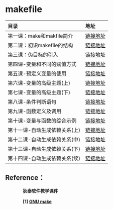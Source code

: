 # makefile
| 目录 | 地址 |
| :------------------------ | :----------------------------------------------------------- |
| 第一课：make和makfile简介 | [链接地址](https://github.com/T1mzhou/Makefile/blob/main/%E7%AC%AC%E4%B8%80%E8%AF%BE-make%E5%92%8Cmakfile%E7%AE%80%E4%BB%8B/1.%E7%AC%AC%E4%B8%80%E8%AF%BEmake%E5%92%8Cmakefile.md) |
| 第二课：初识makefile的结构                      |[链接地址](https://github.com/T1mzhou/Makefile/blob/main/%E7%AC%AC%E4%BA%8C%E8%AF%BE-%E5%88%9D%E5%A7%8Bmakefile%E7%9A%84%E7%BB%93%E6%9E%84/%E7%AC%AC%E4%BA%8C%E8%AF%BE-%E5%88%9D%E8%AF%86makefile%E7%9A%84%E7%BB%93%E6%9E%84.md)                                                              |
| 第三课：伪目标的引入                          |[链接地址](https://github.com/T1mzhou/Makefile/blob/main/%E7%AC%AC%E4%B8%89%E8%AF%BE-%E4%BC%AA%E7%9B%AE%E6%A0%87%E7%9A%84%E5%BC%95%E5%85%A5/%E7%AC%AC%E4%B8%89%E8%AF%BE-makefile%E4%BC%AA%E7%9B%AE%E6%A0%87.md)                            |
| 第四课-变量和不同的赋值方式                                                   |  [链接地址](https://github.com/T1mzhou/Makefile/blob/main/%E7%AC%AC%E5%9B%9B%E8%AF%BE-%E5%8F%98%E9%87%8F%E5%92%8C%E4%B8%8D%E5%90%8C%E7%9A%84%E8%B5%8B%E5%80%BC%E6%96%B9%E5%BC%8F/%E7%AC%AC4%E8%AF%BE-%E5%8F%98%E9%87%8F%E5%92%8C%E4%B8%8D%E5%90%8C%E7%9A%84%E8%B5%8B%E5%80%BC%E6%96%B9%E5%BC%8F.md)                                                            |
| 第五课-预定义变量的使用 | [链接地址](https://github.com/T1mzhou/Makefile/blob/main/%E7%AC%AC%E4%BA%94%E8%AF%BE-%E9%A2%84%E5%AE%9A%E4%B9%89%E5%8F%98%E9%87%8F%E7%9A%84%E4%BD%BF%E7%94%A8/%E7%AC%AC%E4%BA%94%E8%AF%BE-%E9%A2%84%E5%AE%9A%E4%B9%89%E5%8F%98%E9%87%8F%E7%9A%84%E4%BD%BF%E7%94%A8.md) |
| 第六课-变量的高级主题(上) | [链接地址](https://github.com/T1mzhou/Makefile/blob/main/%E7%AC%AC%E5%85%AD%E8%AF%BE-%E5%8F%98%E9%87%8F%E7%9A%84%E9%AB%98%E7%BA%A7%E4%B8%BB%E9%A2%98(%E4%B8%8A)/%E7%AC%AC%E5%85%AD%E8%AF%BE-%E5%8F%98%E9%87%8F%E7%9A%84%E9%AB%98%E7%BA%A7%E4%B8%BB%E9%A2%98(%E4%B8%8A).md) |
| 第七课-变量的高级主题(下) | [链接地址](https://github.com/T1mzhou/Makefile/tree/main/%E7%AC%AC%E4%B8%83%E8%AF%BE-%E5%8F%98%E9%87%8F%E7%9A%84%E9%AB%98%E7%BA%A7%E4%B8%BB%E9%A2%98(%E4%B8%8B)) |
| 第八课-条件判断语句 | [链接地址](https://github.com/T1mzhou/Makefile/tree/main/%E7%AC%AC%E5%85%AB%E8%AF%BE-%E6%9D%A1%E4%BB%B6%E5%88%A4%E6%96%AD%E8%AF%AD%E5%8F%A5) |
| 第九课-函数定义及调用 | [链接地址](https://github.com/T1mzhou/Makefile/tree/main/%E7%AC%AC%E4%B9%9D%E8%AF%BE-%E5%87%BD%E6%95%B0%E5%AE%9A%E4%B9%89%E5%8F%8A%E8%B0%83%E7%94%A8) |
| 第十课-变量与函数的综合示例 | [链接地址](https://github.com/T1mzhou/Makefile/tree/main/%E7%AC%AC%E5%8D%81%E8%AF%BE-%E5%8F%98%E9%87%8F%E4%B8%8E%E5%87%BD%E6%95%B0%E7%9A%84%E7%BB%BC%E5%90%88%E7%A4%BA%E4%BE%8B) |
| 第十一课-自动生成依赖关系(上) | [链接地址](https://github.com/T1mzhou/Makefile/tree/main/%E7%AC%AC%E5%8D%81%E4%B8%80%E8%AF%BE-%E8%87%AA%E5%8A%A8%E7%94%9F%E6%88%90%E4%BE%9D%E8%B5%96%E5%85%B3%E7%B3%BB(%E4%B8%8A)) |
| 第十二课-自动生成依赖关系(中) | [链接地址](https://github.com/T1mzhou/Makefile/blob/main/%E7%AC%AC%E5%8D%81%E4%BA%8C%E8%AF%BE-%E8%87%AA%E5%8A%A8%E7%94%9F%E6%88%90%E4%BE%9D%E8%B5%96%E5%85%B3%E7%B3%BB(%E4%B8%AD)/%E7%AC%AC%E5%8D%81%E4%BA%8C%E8%AF%BE-%E8%87%AA%E5%8A%A8%E7%94%9F%E6%88%90%E4%BE%9D%E8%B5%96%E5%85%B3%E7%B3%BB(%E4%B8%AD)%20.md) |
| 第十三课-自动生成依赖关系(下) | [链接地址](https://github.com/T1mzhou/Makefile/tree/main/%E7%AC%AC%E5%8D%81%E4%B8%89%E8%AF%BE-%E8%87%AA%E5%8A%A8%E7%94%9F%E6%88%90%E4%BE%9D%E8%B5%96%E5%85%B3%E7%B3%BB(%E4%B8%8B)) |
| 第十四课-自动生成依赖关系(续) | [链接地址](https://github.com/T1mzhou/Makefile/tree/main/%E7%AC%AC%E5%8D%81%E5%9B%9B%E8%AF%BE-%E8%87%AA%E5%8A%A8%E7%94%9F%E6%88%90%E4%BE%9D%E8%B5%96%E5%85%B3%E7%B3%BB(%E7%BB%AD)) |

## Reference：

　　　　**狄泰软件教学课件**

　　　　**[1] [GNU make](https://www.gnu.org/software/make/manual/make.html#Overview)**
